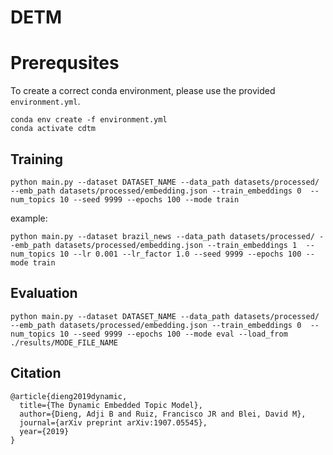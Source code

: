 # DETM

# Prerequsites

To create a correct conda environment, please use the provided `environment.yml`.
```
conda env create -f environment.yml
conda activate cdtm
```

## Training
```
python main.py --dataset DATASET_NAME --data_path datasets/processed/ --emb_path datasets/processed/embedding.json --train_embeddings 0  --num_topics 10 --seed 9999 --epochs 100 --mode train
```
example:
```
python main.py --dataset brazil_news --data_path datasets/processed/ --emb_path datasets/processed/embedding.json --train_embeddings 1  --num_topics 10 --lr 0.001 --lr_factor 1.0 --seed 9999 --epochs 100 --mode train
```

## Evaluation
```
python main.py --dataset DATASET_NAME --data_path datasets/processed/ --emb_path datasets/processed/embedding.json --train_embeddings 0  --num_topics 10 --seed 9999 --epochs 100 --mode eval --load_from ./results/MODE_FILE_NAME
```

## Citation
```
@article{dieng2019dynamic,
  title={The Dynamic Embedded Topic Model},
  author={Dieng, Adji B and Ruiz, Francisco JR and Blei, David M},
  journal={arXiv preprint arXiv:1907.05545},
  year={2019}
}
```


